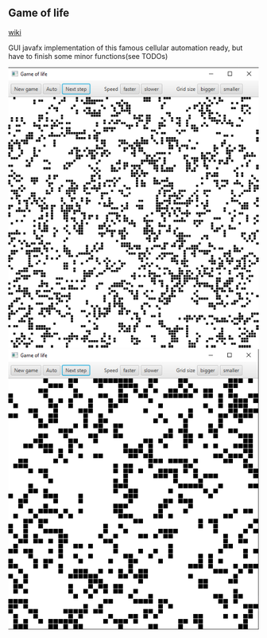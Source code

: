 ## Game of life

[wiki](https://en.wikipedia.org/wiki/Conway%27s_Game_of_Life)

GUI javafx implementation of this famous cellular automation
ready, but have to finish some minor functions(see TODOs)

![1](screenshots/screenshot.jpg)
![2](screenshots/screenshot2.jpg)